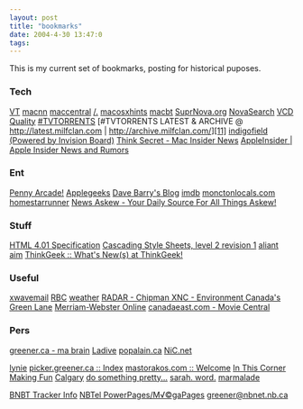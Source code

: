```yaml
---
layout: post
title: "bookmarks"
date: 2004-4-30 13:47:0
tags: 
---
```


This is my current set of bookmarks, posting for historical puposes.






### Tech







[VT][1]
[macnn][2]
[maccentral][3]
[/.][4]
[macosxhints][5]
[macbt][6]
[SuprNova.org][7]
[NovaSearch][8]
[VCD Quality][9]
[#TVTORRENTS][10]
[#TVTORRENTS LATEST & ARCHIVE @ http://latest.milfclan.com | http://archive.milfclan.com/][11]
[indigofield (Powered by Invision Board)][12]
[Think Secret - Mac Insider News][13]
[AppleInsider | Apple Insider News and Rumors][14]





### Ent







[Penny Arcade!][15]
[Applegeeks][16]
[Dave Barry's Blog][17]
[imdb][18]
[monctonlocals.com][19]
[homestarrunner][20]
[News Askew - Your Daily Source For All Things Askew!][21]





### Stuff







[HTML 4.01 Specification][22]
[Cascading Style Sheets, level 2 revision 1][23]
[aliant aim][24]
[ThinkGeek :: What's New(s) at ThinkGeek!][25]





### Useful







[xwavemail][26]
[RBC][27]
[weather][28]
[RADAR - Chipman XNC - Environment Canada's Green Lane][29]
[Merriam-Webster Online][30]
[canadaeast.com - Movie Central][31]





### Pers







[greener.ca - ma brain][32]
[Ladive][33]
[popalain.ca][34]
[NiC.net][35]

[lynie][36]
[picker.greener.ca :: Index][37]
[mastorakos.com :: Welcome][38]
[In This Corner][39]
[Making Fun][40]
[Calgary][41]
[do something pretty...][42]
[sarah. word.][43]
[marmalade][44]





[BNBT Tracker Info][45]
[NBTel PowerPages/M√©gaPages][46]
[greener@nbnet.nb.ca][47]




   [1]: http://versiontracker.com/macosx/
   [2]: http://macnn.com/
   [3]: http://maccentral.macworld.com/index.php?redirect=1079141283000
   [4]: http://slashdot.org/
   [5]: http://www.macosxhints.com/
   [6]: http://www.torrentskickass.com/trackerhtml.php?page=Mac
   [7]: http://suprnova.org/
   [8]: http://search.suprnova.org/
   [9]: http://www.vcdquality.com/index.php
   [10]: http://tvt.milfclan.com/
   [11]: http://latest.milfclan.com/
   [12]: http://www.indigofield.com/forums/
   [13]: http://thinksecret.com/
   [14]: http://appleinsider.com/
   [15]: http://www.penny-arcade.com/view.php3
   [16]: http://www.applegeeks.com/
   [17]: http://weblog.herald.com/column/davebarry/
   [18]: http://imdb.com/
   [19]: http://monctonlocals.com/
   [20]: http://homestarrunner.com/main5.html
   [21]: http://www.newsaskew.com/
   [22]: http://www.w3.org/TR/html4/
   [23]: http://www.w3.org/TR/2004/CR-CSS21-20040225/
   [24]: https://nbinternetcare.aliant.net/english/checkusage.htm
   [25]: http://www.thinkgeek.com/whats-new/
   [26]: https://webmail.nsbu.xwave.com/exchange/
   [27]: https://www1.royalbank.com/cgi-bin/rbaccess/rbunxcgi?F6=1&F7=IB&F21=IB&F22=IB&REQUEST=ClientSignin&LANGUAGE=ENGLISH
   [28]: http://weather.ec.gc.ca/forecast/city_e.html?YQM
   [29]: http://weather.ec.gc.ca/radar/index_e.html?id=XNC
   [30]: http://m-w.com/cgi-bin/dictionary?book=Dictionary&va=queueing&x=0&y=0
   [31]: http://www.canadaeast.com/apps/pbcs.dll/section?Category=MOVIECENTRAL
   [32]: http://greener.sdf1.org/
   [33]: http://www.ladive.com/
   [34]: http://www.popalain.ca/
   [35]: http://personal.nbnet.nb.ca/nibs/
   [36]: http://vectra.diaryland.com/
   [37]: http://sati.servebeer.com/
   [38]: http://www.mastorakos.com/
   [39]: http://alrob.gomen.org/cyn/
   [40]: http://webned.blogspot.com/
   [41]: http://moex.blogspot.com/
   [42]: http://www.livejournal.com/users/w3ruletheschool/
   [43]: http://www.sarahlane.com/blog/
   [44]: http://www.marmalade.ca/
   [45]: http://24.104.25.130:2938/index.html?page=4
   [46]: http://mmcontent2.nbtel.net:8030/cgi-bin/home
   [47]: http://setiathome2.ssl.berkeley.edu/fcgi-bin/fcgi?email=greener@nbnet.nb.ca&cmd=user_stats_new
